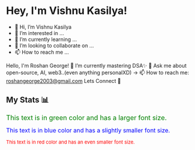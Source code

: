 # Hey, I'm Vishnu Kasilya!

 - 👋 Hi, I’m Vishnu Kasilya
- 👀 I’m interested in ...
- 🌱 I’m currently learning ...
- 💞️ I’m looking to collaborate on ...
- 📫 How to reach me ...



Hello, I'm Roshan George! 🌱 I’m currently mastering DSA✨ 💬 Ask me about open-source, AI, web3..(even anything personalXD) -> 📫 How to reach me: roshangeorge2003@gmail.com Lets Connect 🤗

## My Stats 📊

<font size="4" color="green">This text is in green color and has a larger font size.</font>

<font size="3" color="blue">This text is in blue color and has a slightly smaller font size.</font>

<font size="2" color="red">This text is in red color and has an even smaller font size.</font>


<!---
VishnuAmit/VishnuAmit is a ✨ special ✨ repository because its `README.md` (this file) appears on your GitHub profile.
You can click the Preview link to take a look at your changes.
--->
